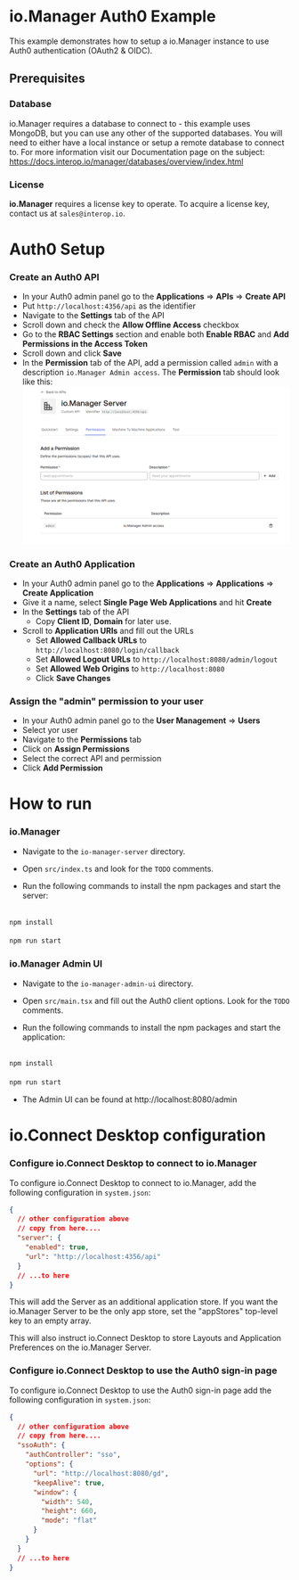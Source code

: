 # io.Manager Auth0 Example

This example demonstrates how to setup a io.Manager instance to use Auth0 authentication (OAuth2 & OIDC).

## Prerequisites

### Database

io.Manager requires a database to connect to - this example uses MongoDB, but you can use any other of the supported databases. You will need to either have a local instance or setup a remote database to connect to. For more information visit our Documentation page on the subject: https://docs.interop.io/manager/databases/overview/index.html

### License

**io.Manager** requires a license key to operate. To acquire a license key, contact us at `sales@interop.io`.

# Auth0 Setup

### Create an Auth0 API

- In your Auth0 admin panel go to the **Applications** => **APIs** => **Create API**
- Put `http://localhost:4356/api` as the identifier
- Navigate to the **Settings** tab of the API
- Scroll down and check the **Allow Offline Access** checkbox
- Go to the **RBAC Settings** section and enable both **Enable RBAC** and **Add Permissions in the Access Token**
- Scroll down and click **Save**
- In the **Permission** tab of the API, add a permission called `admin` with a description `io.Manager Admin access`. The **Permission** tab should look like this:
  ![image](./permissions-screenshot.png)

### Create an Auth0 Application

- In your Auth0 admin panel go to the **Applications** => **Applications** => **Create Application**
- Give it a name, select **Single Page Web Applications** and hit **Create**
- In the **Settings** tab of the API
  - Copy **Client ID**, **Domain** for later use.
- Scroll to **Application URIs** and fill out the URLs
  - Set **Allowed Callback URLs** to `http://localhost:8080/login/callback`
  - Set **Allowed Logout URLs** to `http://localhost:8080/admin/logout`
  - Set **Allowed Web Origins** to `http://localhost:8080`
  - Click **Save Changes**

### Assign the "admin" permission to your user

- In your Auth0 admin panel go to the **User Management** => **Users**
- Select yor user
- Navigate to the **Permissions** tab
- Click on **Assign Permissions**
- Select the correct API and permission
- Click **Add Permission**

# How to run

### io.Manager

- Navigate to the `io-manager-server` directory.

- Open `src/index.ts` and look for the `TODO` comments.

- Run the following commands to install the npm packages and start the server:

```sh

npm install

npm run start

```

### io.Manager Admin UI

- Navigate to the `io-manager-admin-ui` directory.

- Open `src/main.tsx` and fill out the Auth0 client options. Look for the `TODO` comments.

- Run the following commands to install the npm packages and start the application:

```sh

npm install

npm run start

```

- The Admin UI can be found at http://localhost:8080/admin

# io.Connect Desktop configuration

### Configure io.Connect Desktop to connect to io.Manager

To configure io.Connect Desktop to connect to io.Manager, add the following configuration in `system.json`:

```json
{
  // other configuration above
  // copy from here....
  "server": {
    "enabled": true,
    "url": "http://localhost:4356/api"
  }
  // ...to here
}
```

This will add the Server as an additional application store. If you want the io.Manager Server to be the only app store, set the "appStores" top-level key to an empty array.

This will also instruct io.Connect Desktop to store Layouts and Application Preferences on the io.Manager Server.

### Configure io.Connect Desktop to use the Auth0 sign-in page

To configure io.Connect Desktop to use the Auth0 sign-in page add the following configuration in `system.json`:

```json
{
  // other configuration above
  // copy from here....
  "ssoAuth": {
    "authController": "sso",
    "options": {
      "url": "http://localhost:8080/gd",
      "keepAlive": true,
      "window": {
        "width": 540,
        "height": 660,
        "mode": "flat"
      }
    }
  }
  // ...to here
}
```
